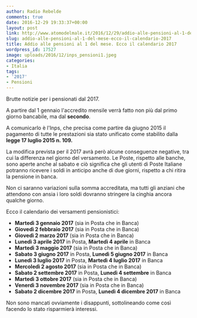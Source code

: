 ```yaml
---
author: Radio Rebelde
comments: true
date: 2016-12-29 19:33:37+00:00
layout: post
link: http://www.atomodelmale.it/2016/12/29/addio-alle-pensioni-al-1-del-mese-ecco-il-calendario-2017/
slug: addio-alle-pensioni-al-1-del-mese-ecco-il-calendario-2017
title: Addio alle pensioni al 1 del mese. Ecco il calendario 2017
wordpress_id: 17527
image: uploads/2016/12/inps_pensioni1.jpeg
categories:
- Italia
tags:
- '2017'
- Pensioni
---
```


Brutte notizie per i pensionati dal 2017.

A partire dal 1 gennaio l'accredito mensile verrà fatto non più dal primo giorno bancabile, ma dal **secondo**.

A comunicarlo è l'Inps, che precisa come partire da giugno 2015 il pagamento di tutte le prestazioni sia stato unificato come stabilito dalla **legge 17 luglio 2015 n. 109.**

La modifica prevista per il 2017 avrà però alcune conseguenze negative, tra cui la differenza nel giorno del versamento. Le Poste, rispetto alle banche, sono aperte anche al sabato e ciò significa che gli utenti di Poste Italiane potranno ricevere i soldi in anticipo anche di due giorni, rispetto a chi ritira la pensione in banca.

Non ci saranno variazioni sulla somma accreditata, ma tutti gli anziani che attendono con ansia i loro soldi dovranno stringere la cinghia ancora qualche giorno.

Ecco il calendario dei versamenti pensionistici:
- **Martedì 3 gennaio 2017** (sia in Posta che in Banca)
- **Giovedì 2 febbraio 2017** (sia in Posta che in Banca)
- **Giovedì 2 marzo 2017** (sia in Posta che in Banca)
- **Lunedì 3 aprile 2017** in Posta, **Martedì 4 aprile** in Banca
- **Martedì 3 maggio 2017** (sia in Posta che in Banca)
- **Sabato 3 giugno 2017** in Posta, **Lunedì 5 giugno 2017** in Banca
- **Lunedì 3 luglio 2017** in Posta, **Martedì 4 luglio 2017** in Banca
- **Mercoledì 2 agosto 2017** (sia in Posta che in Banca)
- **Sabato 2 settembre 2017** in Posta, **Lunedì 4 settembre** in Banca
- **Martedì 3 ottobre 2017** (sia in Posta che in Banca)
- **Venerdì 3 novembre 2017** (sia in Posta che in Banca)
- **Sabato 2 dicembre 2017** in Posta, **Lunedì 4 dicembre 2017** in Banca

Non sono mancati ovviamente i disappunti, sottolineando come così facendo lo stato risparmierà interessi.
